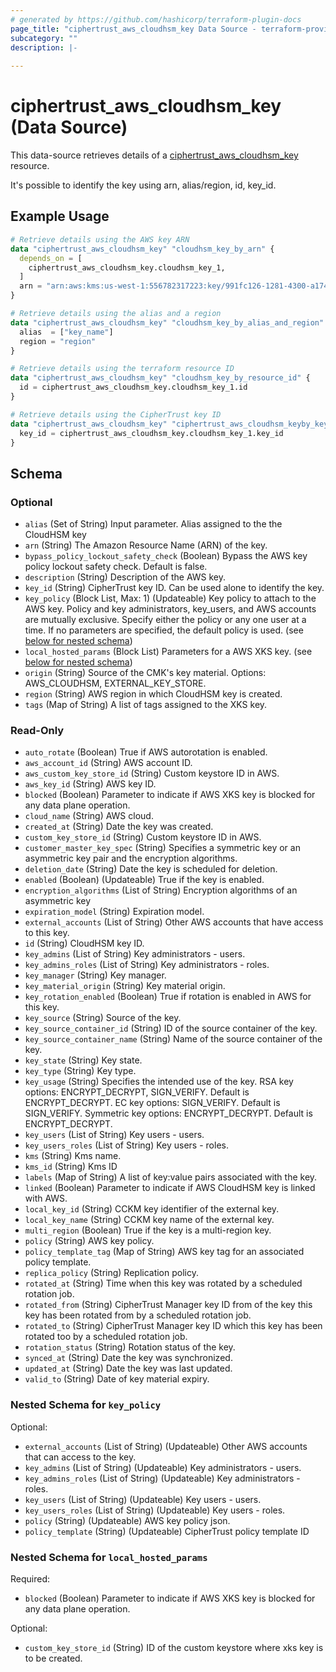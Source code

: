 ```yaml
---
# generated by https://github.com/hashicorp/terraform-plugin-docs
page_title: "ciphertrust_aws_cloudhsm_key Data Source - terraform-provider-ciphertrust"
subcategory: ""
description: |-
  
---
```


# ciphertrust_aws_cloudhsm_key (Data Source)

This data-source retrieves details of a [ciphertrust_aws_cloudhsm_key](https://registry.terraform.io/providers/ThalesGroup/ciphertrust/latest/docs/resources/aws_cloudhsm_key) resource.

It's possible to identify the key using arn, alias/region, id, key_id.  

## Example Usage

```terraform
# Retrieve details using the AWS key ARN
data "ciphertrust_aws_cloudhsm_key" "cloudhsm_key_by_arn" {
  depends_on = [
    ciphertrust_aws_cloudhsm_key.cloudhsm_key_1,
  ]
  arn = "arn:aws:kms:us-west-1:556782317223:key/991fc126-1281-4300-a174-5b39d4e78cb0"
}

# Retrieve details using the alias and a region
data "ciphertrust_aws_cloudhsm_key" "cloudhsm_key_by_alias_and_region" {
  alias  = ["key_name"]
  region = "region"
}

# Retrieve details using the terraform resource ID
data "ciphertrust_aws_cloudhsm_key" "cloudhsm_key_by_resource_id" {
  id = ciphertrust_aws_cloudhsm_key.cloudhsm_key_1.id
}

# Retrieve details using the CipherTrust key ID
data "ciphertrust_aws_cloudhsm_key" "ciphertrust_aws_cloudhsm_keyby_key_id" {
  key_id = ciphertrust_aws_cloudhsm_key.cloudhsm_key_1.key_id
}
```

<!-- schema generated by tfplugindocs -->
## Schema

### Optional

- `alias` (Set of String) Input parameter. Alias assigned to the the CloudHSM key
- `arn` (String) The Amazon Resource Name (ARN) of the key.
- `bypass_policy_lockout_safety_check` (Boolean) Bypass the AWS key policy lockout safety check. Default is false.
- `description` (String) Description of the AWS key.
- `key_id` (String) CipherTrust key ID. Can be used alone to identify the key.
- `key_policy` (Block List, Max: 1) (Updateable) Key policy to attach to the AWS key. Policy and key administrators, key_users, and AWS accounts are mutually exclusive. Specify either the policy or any one user at a time. If no parameters are specified, the default policy is used. (see [below for nested schema](#nestedblock--key_policy))
- `local_hosted_params` (Block List) Parameters for a AWS XKS key. (see [below for nested schema](#nestedblock--local_hosted_params))
- `origin` (String) Source of the CMK's key material.  Options: AWS_CLOUDHSM, EXTERNAL_KEY_STORE.
- `region` (String) AWS region in which CloudHSM key is created.
- `tags` (Map of String) A list of tags assigned to the XKS key.

### Read-Only

- `auto_rotate` (Boolean) True if AWS autorotation is enabled.
- `aws_account_id` (String) AWS account ID.
- `aws_custom_key_store_id` (String) Custom keystore ID in AWS.
- `aws_key_id` (String) AWS key ID.
- `blocked` (Boolean) Parameter to indicate if AWS XKS key is blocked for any data plane operation.
- `cloud_name` (String) AWS cloud.
- `created_at` (String) Date the key was created.
- `custom_key_store_id` (String) Custom keystore ID in AWS.
- `customer_master_key_spec` (String) Specifies a symmetric key or an asymmetric key pair and the encryption algorithms.
- `deletion_date` (String) Date the key is scheduled for deletion.
- `enabled` (Boolean) (Updateable) True if the key is enabled.
- `encryption_algorithms` (List of String) Encryption algorithms of an asymmetric key
- `expiration_model` (String) Expiration model.
- `external_accounts` (List of String) Other AWS accounts that have access to this key.
- `id` (String) CloudHSM key ID.
- `key_admins` (List of String) Key administrators - users.
- `key_admins_roles` (List of String) Key administrators - roles.
- `key_manager` (String) Key manager.
- `key_material_origin` (String) Key material origin.
- `key_rotation_enabled` (Boolean) True if rotation is enabled in AWS for this key.
- `key_source` (String) Source of the key.
- `key_source_container_id` (String) ID of the source container of the key.
- `key_source_container_name` (String) Name of the source container of the key.
- `key_state` (String) Key state.
- `key_type` (String) Key type.
- `key_usage` (String) Specifies the intended use of the key. RSA key options: ENCRYPT_DECRYPT, SIGN_VERIFY. Default is ENCRYPT_DECRYPT. EC key options: SIGN_VERIFY. Default is SIGN_VERIFY. Symmetric key options: ENCRYPT_DECRYPT. Default is ENCRYPT_DECRYPT.
- `key_users` (List of String) Key users - users.
- `key_users_roles` (List of String) Key users - roles.
- `kms` (String) Kms name.
- `kms_id` (String) Kms ID
- `labels` (Map of String) A list of key:value pairs associated with the key.
- `linked` (Boolean) Parameter to indicate if AWS CloudHSM key is linked with AWS.
- `local_key_id` (String) CCKM key identifier of the external key.
- `local_key_name` (String) CCKM key name of the external key.
- `multi_region` (Boolean) True if the key is a multi-region key.
- `policy` (String) AWS key policy.
- `policy_template_tag` (Map of String) AWS key tag for an associated policy template.
- `replica_policy` (String) Replication policy.
- `rotated_at` (String) Time when this key was rotated by a scheduled rotation job.
- `rotated_from` (String) CipherTrust Manager key ID from of the key this key has been rotated from by a scheduled rotation job.
- `rotated_to` (String) CipherTrust Manager key ID which this key has been rotated too by a scheduled rotation job.
- `rotation_status` (String) Rotation status of the key.
- `synced_at` (String) Date the key was synchronized.
- `updated_at` (String) Date the key was last updated.
- `valid_to` (String) Date of key material expiry.

<a id="nestedblock--key_policy"></a>
### Nested Schema for `key_policy`

Optional:

- `external_accounts` (List of String) (Updateable) Other AWS accounts that can access to the key.
- `key_admins` (List of String) (Updateable) Key administrators - users.
- `key_admins_roles` (List of String) (Updateable) Key administrators - roles.
- `key_users` (List of String) (Updateable) Key users - users.
- `key_users_roles` (List of String) (Updateable) Key users - roles.
- `policy` (String) (Updateable) AWS key policy json.
- `policy_template` (String) (Updateable) CipherTrust policy template ID


<a id="nestedblock--local_hosted_params"></a>
### Nested Schema for `local_hosted_params`

Required:

- `blocked` (Boolean) Parameter to indicate if AWS XKS key is blocked for any data plane operation.

Optional:

- `custom_key_store_id` (String) ID of the custom keystore where xks key is to be created.


